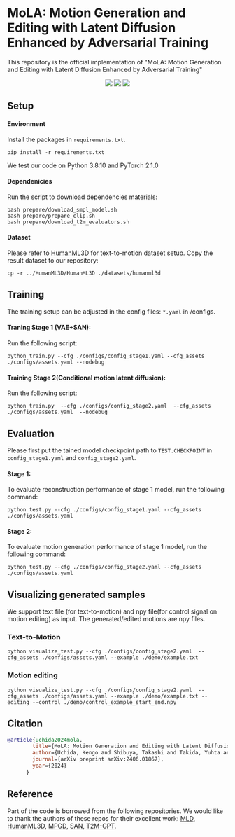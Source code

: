 # MoLA: Motion Generation and Editing with Latent Diffusion Enhanced by Adversarial Training

This repository is the official implementation of "MoLA: Motion Generation and Editing with Latent Diffusion Enhanced by Adversarial Training"


<p align="center">
  <a href='https://arxiv.org/pdf/2406.01867'>
  <img src='https://img.shields.io/badge/Paper-PDF-magenta?style=flat&logo=arXiv&logoColor=magenta'></a> 
  <a href='https://arxiv.org/abs/2406.01867'>
  <img src='https://img.shields.io/badge/Arxiv-2406.01867-A42C25?style=flat&logo=arXiv&logoColor=A42C25'></a> 
  <a href='https://k5uchida.github.io/MoLA-demo/'>
  <img src='https://img.shields.io/badge/Project-Page-yellow?style=flat&logo=Google%20chrome&logoColor=yellow'></a> 
</p>



## Setup

#### Environment
Install the packages in `requirements.txt`.
```shell
pip install -r requirements.txt
```

We test our code on Python 3.8.10 and PyTorch 2.1.0

#### Dependenicies
Run the script to download dependencies materials:

```shell
bash prepare/download_smpl_model.sh
bash prepare/prepare_clip.sh
bash prepare/download_t2m_evaluators.sh
```


#### Dataset
Please refer to [HumanML3D](https://github.com/EricGuo5513/HumanML3D) for text-to-motion dataset setup. Copy the result dataset to our repository:
```shell
cp -r ../HumanML3D/HumanML3D ./datasets/humanml3d
```

## Training
The training setup can be adjusted in the config files: `*.yaml` in /configs.

#### Traning Stage 1 (VAE+SAN):

Run the following script:
```shell
python train.py --cfg ./configs/config_stage1.yaml --cfg_assets ./configs/assets.yaml --nodebug
```

#### Training Stage 2(Conditional motion latent diffusion):

Run the following script:
```shell
python train.py  --cfg ./configs/config_stage2.yaml  --cfg_assets ./configs/assets.yaml  --nodebug
```

## Evaluation
Please first put the tained model checkpoint path to `TEST.CHECKPOINT` in `config_stage1.yaml` and `config_stage2.yaml`.

#### Stage 1:
To evaluate reconstruction performance of stage 1 model, run the following command:
```shell
python test.py --cfg ./configs/config_stage1.yaml --cfg_assets ./configs/assets.yaml 
```

#### Stage 2:
To evaluate motion generation performance of stage 1 model, run the following command:
```shell
python test.py --cfg ./configs/config_stage2.yaml --cfg_assets ./configs/assets.yaml 
```


## Visualizing generated samples

We support text file (for text-to-motion) and npy file(for control signal on motion editing) as input.
The generated/edited motions are npy files.

### Text-to-Motion
```shell
python visualize_test.py --cfg ./configs/config_stage2.yaml  --cfg_assets ./configs/assets.yaml --example ./demo/example.txt
```


### Motion editing
```shell
python visualize_test.py --cfg ./configs/config_stage2.yaml  --cfg_assets ./configs/assets.yaml --example ./demo/example.txt --editing --control ./demo/control_example_start_end.npy
```



## Citation
```bibtex
@article{uchida2024mola,
        title={MoLA: Motion Generation and Editing with Latent Diffusion Enhanced by Adversarial Training},
        author={Uchida, Kengo and Shibuya, Takashi and Takida, Yuhta and Murata, Naoki and Takahashi, Shusuke and Mitsufuji, Yuki},
        journal={arXiv preprint arXiv:2406.01867},
        year={2024}
      }
```

## Reference
Part of the code is borrowed from the following repositories. 
We would like to thank the authors of these repos for their excellent work: 
[MLD](https://github.com/ChenFengYe/motion-latent-diffusion),
[HumanML3D](https://github.com/EricGuo5513/HumanML3D),
[MPGD](https://github.com/KellyYutongHe/mpgd_pytorch/),
[SAN](https://github.com/sony/san),
[T2M-GPT](https://github.com/Mael-zys/T2M-GPT).
